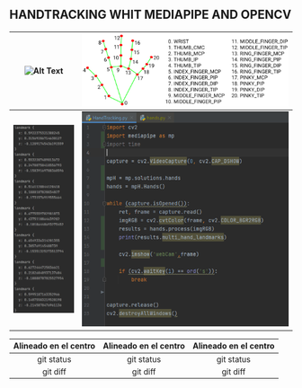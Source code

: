 ## HANDTRACKING WHIT MEDIAPIPE AND OPENCV
| ![Alt Text](https://github.com/facumruiz/HandTracking/blob/main/docs/hand_tracking_3d_android_gpu.gif)   | ![Image Text](https://github.com/facumruiz/HandTracking/blob/main/docs/hand_landmarks.png) |
| :---: | :---: |
| ![Image Text](https://github.com/facumruiz/HandTracking/blob/main/docs/land_marks_results.PNG)  | ![Image Text](https://github.com/facumruiz/HandTracking/blob/main/docs/landsmarks%20code.PNG) |


| Alineado en el centro | Alineado en el centro | Alineado en el centro |
| :---:          |     :---:      |          :---:  |
| git status   | git status     | git status    |
| git diff     | git diff       | git diff      |
